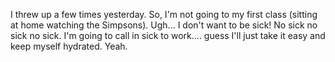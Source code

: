 I threw up a few times yesterday.  So, I'm not going to my first class (sitting at home watching the Simpsons).  Ugh... I don't want to be sick!  No sick no sick no sick.  I'm going to call in sick to work.... guess I'll just take it easy and keep myself hydrated.  Yeah.